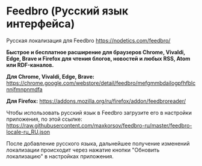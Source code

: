 # Feedbro (Русский язык интерфейса)

Русская локализация для Feedbro https://nodetics.com/feedbro/

**Быстрое и бесплатное расширение для браузеров Chrome, Vivaldi, Edge, Brave и Firefox для чтения блогов, новостей и любых RSS, Atom или RDF-каналов.**

**Для Chrome, Vivaldi, Edge, Brave:** https://chrome.google.com/webstore/detail/feedbro/mefgmmbdailogpfhfblcnnjfmnpnmdfa

**Для Firefox:** https://addons.mozilla.org/ru/firefox/addon/feedbroreader/

Чтобы использовать русский язык в Feedbro загрузите его в настройки приложения, по этой ссылке:
https://raw.githubusercontent.com/maxkorsov/feedbro-ru/master/feedbro-locale-ru_RU.json

После добавление русского языка, дальнейшее получение изменений локализации происходит через нажатие кнопки "Обновить локализацию" в настройках приложения.
